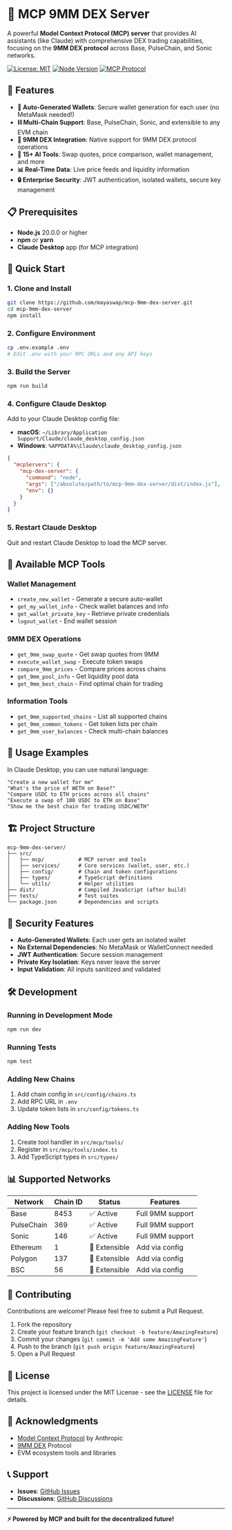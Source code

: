 # 🚀 MCP 9MM DEX Server

A powerful **Model Context Protocol (MCP) server** that provides AI assistants (like Claude) with comprehensive DEX trading capabilities, focusing on the **9MM DEX protocol** across Base, PulseChain, and Sonic networks.

[![License: MIT](https://img.shields.io/badge/License-MIT-yellow.svg)](https://opensource.org/licenses/MIT)
[![Node Version](https://img.shields.io/badge/node-%3E%3D20.0.0-brightgreen)](https://nodejs.org)
[![MCP Protocol](https://img.shields.io/badge/MCP-1.0-blue)](https://modelcontextprotocol.org)

## 🌟 Features

- **🔐 Auto-Generated Wallets**: Secure wallet generation for each user (no MetaMask needed!)
- **⛓️ Multi-Chain Support**: Base, PulseChain, Sonic, and extensible to any EVM chain
- **💱 9MM DEX Integration**: Native support for 9MM DEX protocol operations
- **🤖 15+ AI Tools**: Swap quotes, price comparison, wallet management, and more
- **📊 Real-Time Data**: Live price feeds and liquidity information
- **🔒 Enterprise Security**: JWT authentication, isolated wallets, secure key management

## 📋 Prerequisites

- **Node.js** 20.0.0 or higher
- **npm** or **yarn**
- **Claude Desktop** app (for MCP integration)

## 🚀 Quick Start

### 1. Clone and Install

```bash
git clone https://github.com/mayaswap/mcp-9mm-dex-server.git
cd mcp-9mm-dex-server
npm install
```

### 2. Configure Environment

```bash
cp .env.example .env
# Edit .env with your RPC URLs and any API keys
```

### 3. Build the Server

```bash
npm run build
```

### 4. Configure Claude Desktop

Add to your Claude Desktop config file:
- **macOS**: `~/Library/Application Support/Claude/claude_desktop_config.json`
- **Windows**: `%APPDATA%\Claude\claude_desktop_config.json`

```json
{
  "mcpServers": {
    "mcp-dex-server": {
      "command": "node",
      "args": ["/absolute/path/to/mcp-9mm-dex-server/dist/index.js"],
      "env": {}
    }
  }
}
```

### 5. Restart Claude Desktop

Quit and restart Claude Desktop to load the MCP server.

## 🔧 Available MCP Tools

### Wallet Management
- `create_new_wallet` - Generate a secure auto-wallet
- `get_my_wallet_info` - Check wallet balances and info
- `get_wallet_private_key` - Retrieve private credentials
- `logout_wallet` - End wallet session

### 9MM DEX Operations
- `get_9mm_swap_quote` - Get swap quotes from 9MM
- `execute_wallet_swap` - Execute token swaps
- `compare_9mm_prices` - Compare prices across chains
- `get_9mm_pool_info` - Get liquidity pool data
- `get_9mm_best_chain` - Find optimal chain for trading

### Information Tools
- `get_9mm_supported_chains` - List all supported chains
- `get_9mm_common_tokens` - Get token lists per chain
- `get_9mm_user_balances` - Check multi-chain balances

## 💬 Usage Examples

In Claude Desktop, you can use natural language:

```
"Create a new wallet for me"
"What's the price of WETH on Base?"
"Compare USDC to ETH prices across all chains"
"Execute a swap of 100 USDC to ETH on Base"
"Show me the best chain for trading USDC/WETH"
```

## 🏗️ Project Structure

```
mcp-9mm-dex-server/
├── src/
│   ├── mcp/           # MCP server and tools
│   ├── services/      # Core services (wallet, user, etc.)
│   ├── config/        # Chain and token configurations
│   ├── types/         # TypeScript definitions
│   └── utils/         # Helper utilities
├── dist/              # Compiled JavaScript (after build)
├── tests/             # Test suites
└── package.json       # Dependencies and scripts
```

## 🔐 Security Features

- **Auto-Generated Wallets**: Each user gets an isolated wallet
- **No External Dependencies**: No MetaMask or WalletConnect needed
- **JWT Authentication**: Secure session management
- **Private Key Isolation**: Keys never leave the server
- **Input Validation**: All inputs sanitized and validated

## 🛠️ Development

### Running in Development Mode

```bash
npm run dev
```

### Running Tests

```bash
npm test
```

### Adding New Chains

1. Add chain config in `src/config/chains.ts`
2. Add RPC URL in `.env`
3. Update token lists in `src/config/tokens.ts`

### Adding New Tools

1. Create tool handler in `src/mcp/tools/`
2. Register in `src/mcp/tools/index.ts`
3. Add TypeScript types in `src/types/`

## 📊 Supported Networks

| Network | Chain ID | Status | Features |
|---------|----------|--------|----------|
| Base | 8453 | ✅ Active | Full 9MM support |
| PulseChain | 369 | ✅ Active | Full 9MM support |
| Sonic | 146 | ✅ Active | Full 9MM support |
| Ethereum | 1 | 🔧 Extensible | Add via config |
| Polygon | 137 | 🔧 Extensible | Add via config |
| BSC | 56 | 🔧 Extensible | Add via config |

## 🤝 Contributing

Contributions are welcome! Please feel free to submit a Pull Request.

1. Fork the repository
2. Create your feature branch (`git checkout -b feature/AmazingFeature`)
3. Commit your changes (`git commit -m 'Add some AmazingFeature'`)
4. Push to the branch (`git push origin feature/AmazingFeature`)
5. Open a Pull Request

## 📝 License

This project is licensed under the MIT License - see the [LICENSE](LICENSE) file for details.

## 🙏 Acknowledgments

- [Model Context Protocol](https://modelcontextprotocol.org) by Anthropic
- [9MM DEX](https://9mm.exchange) Protocol
- EVM ecosystem tools and libraries

## 📞 Support

- **Issues**: [GitHub Issues](https://github.com/mayaswap/mcp-9mm-dex-server/issues)
- **Discussions**: [GitHub Discussions](https://github.com/mayaswap/mcp-9mm-dex-server/discussions)

---

**⚡ Powered by MCP and built for the decentralized future!** 